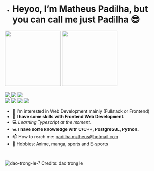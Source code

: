 - <h1> Heyoo, I’m Matheus Padilha, but you can call me just Padilha 😎 </h1>

<div>
  <img height ="180em" src="https://github-readme-stats.vercel.app/api?username=padilha1&show_icons=true&theme=radical"/>
  <img height="180em" margin-right="5em" src="https://github-readme-stats.vercel.app/api/top-langs/?username=padilha1&layout=compact&langs_count16&theme=radical"/>
</div><br>

<div>
  <a href="https://www.instagram.com/matheus.padilha/" target="_blank"><img src="https://img.shields.io/badge/Instagram-E4405F?style=for-the-badge&logo=instagram&logoColor=white">   </a>
  <a href="https://www.linkedin.com/in/matheus-padilha-rodrigues-27bb181b6/" target="_blank"><img src="https://img.shields.io/badge/LinkedIn-0077B5?style=for-the-badge&logo=linkedin&logoColor=white"></a>
  <a href="https://www.youtube.com/channel/UCqqk4rwWBG9_nE7PHgDaoFQ" target="_blank"><img src="https://img.shields.io/badge/YouTube-FF0000?style=for-the-badge&logo=youtube&logoColor=white"></a> </br>
  <img src="https://img.shields.io/badge/TypeScript-007ACC?style=for-the-badge&logo=typescript&logoColor=white">
  <img src="https://img.shields.io/badge/HTML5-E34F26?style=for-the-badge&logo=html5&logoColor=white">
  <img src="https://img.shields.io/badge/React-20232A?style=for-the-badge&logo=react&logoColor=61DAFB">
  <img src="https://img.shields.io/badge/Javascript-20232A?style=for-the-badge&logo=javascript">
</div>



- 👀 I’m interested in Web Development mainly (Fullstack or Frontend)
- 🌱 **I have some skills with Frontend Web Development.**
- 💻 *Learning Typescript at the moment.*
- 💻 **I have some knowledge with C/C++, PostgreSQL, Python.**
- 📫 How to reach me: padilha.matheus@hotmail.com 
- 🎨 Hobbies: Anime, manga, sports and E-sports 
<br>



![dao-trong-le-7](https://user-images.githubusercontent.com/82119551/150678716-ca994980-3ab9-4995-b5cf-2372dc345bbe.jpg)
Credits: dao trong le
